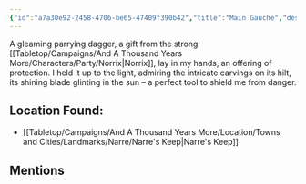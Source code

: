 ```yaml
---
{"id":"a7a30e92-2458-4706-be65-47409f390b42","title":"Main Gauche","description":"A gleaming parrying dagger, a gift from the strong Norrix, lay in my hands, an offering of protection.","publish":true,"date_created":"Sunday, March 5th 2023, 6:40:16 pm","date_modified":"Wednesday, April 10th 2024, 8:50:01 pm","cssclasses":["mado-heading"],"path":"Tabletop/Campaigns/And A Thousand Years More/Inventory/Equipment/Main Gauche.md","permalink":"/tabletop/campaigns/and-a-thousand-years-more/inventory/equipment/main-gauche/","PassFrontmatter":true}
---
```



A gleaming parrying dagger, a gift from the strong [[Tabletop/Campaigns/And A Thousand Years More/Characters/Party/Norrix\|Norrix]], lay in my hands, an offering of protection. I held it up to the light, admiring the intricate carvings on its hilt, its shining blade glinting in the sun – a perfect tool to shield me from danger.

## Location Found:

- [[Tabletop/Campaigns/And A Thousand Years More/Location/Towns and Cities/Landmarks/Narre/Narre's Keep\|Narre's Keep]]

## Mentions


